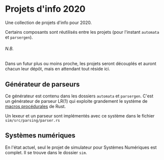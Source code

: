 
# Projets d'info 2020

Une collection de projets d'info pour 2020.

Certains composants sont réutilisés entre les projets (pour l'instant `automata` et `parsergen`).

###### N.B.
Dans un futur plus ou moins proche, les projets seront découplés et auront chacun leur dépôt, mais en attendant tout réside ici.

## Générateur de parseurs

Ce générateur est contenu dans les dossiers `automata` et `parsergen`.
C'est un générateur de parseur LR(1) qui exploite grandement le système
de [macros procédurales](https://doc.rust-lang.org/reference/procedural-macros.html) de Rust.

Un lexeur et un parseur sont implémentés avec ce système dans le fichier `sim/src/parsing/parser.rs`

## Systèmes numériques

En l'état actuel, seul le projet de simulateur pour Systèmes Numériques est complet. Il se trouve dans le dossier `sim`.

